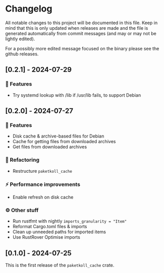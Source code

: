 # Changelog

All notable changes to this project will be documented in this file.
Keep in mind that this is only updated when releases are made and the file
is generated automatically from commit messages (and may or may not be lightly
edited).

For a possibly more edited message focused on the binary please see the github
releases.

## [0.2.1] - 2024-07-29

### 🚀 Features

- Try systemd lookup with /lib if /usr/lib fails, to support Debian

## [0.2.0] - 2024-07-27

### 🚀 Features

- Disk cache & archive-based files for Debian
- Cache for getting files from downloaded archives
- Get files from downloaded archives

### 🚜 Refactoring

- Restructure `paketkoll_cache`

### ⚡ Performance improvements

- Enable refresh on disk cache

### ⚙️ Other stuff

- Run rustfmt with nightly `imports_granularity = "Item"`
- Reformat Cargo.toml files & imports
- Clean up unneeded paths for imported items
- Use RustRover Optimise imports

## [0.1.0] - 2024-07-25

This is the first release of the `paketkoll_cache` crate.
